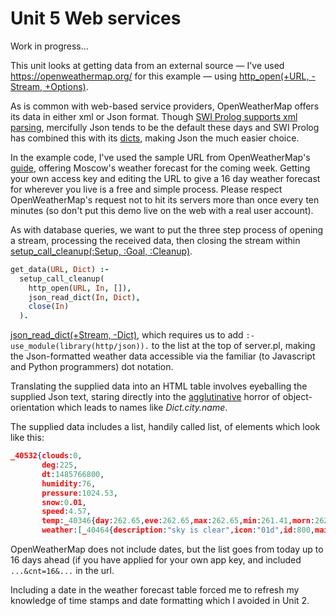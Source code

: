 # Unit 5 Web services

Work in progress...

This unit looks at getting data from an external source &mdash; I've used <https://openweathermap.org/> for this example &mdash; using [http_open(+URL, -Stream, +Options)](http://www.swi-prolog.org/pldoc/doc_for?object=http_open/3).

As is common with web-based service providers, OpenWeatherMap offers its data in either xml or Json format. Though [SWI Prolog supports xml parsing](http://www.swi-prolog.org/pldoc/doc_for?object=section(%27packages/sgml.html%27)), mercifully Json tends to be the default these days and SWI Prolog has combined this with its [dicts](http://www.swi-prolog.org/pldoc/man?section=bidicts), making Json the much easier choice. 

In the example code, I've used the sample URL from OpenWeatherMap's [guide](https://openweathermap.org/guide), offering Moscow's weather forecast for the coming week. Getting your own access key and editing the URL to give a 16 day weather forecast for wherever you live is a free and simple process. Please respect OpenWeatherMap's request not to hit its servers more than once every ten minutes (so don't put this demo live on the web with a real user account).

As with database queries, we want to put the three step process of opening a stream, processing the received data, then closing the stream within [setup_call_cleanup(:Setup, :Goal, :Cleanup)](http://www.swi-prolog.org/pldoc/doc_for?object=setup_call_cleanup/3).

```prolog
get_data(URL, Dict) :-
  setup_call_cleanup(
    http_open(URL, In, []),
    json_read_dict(In, Dict),
    close(In)
  ).
```

[json_read_dict(+Stream, -Dict)](http://www.swi-prolog.org/pldoc/doc_for?object=json_read_dict/2), which requires us to add ```:- use_module(library(http/json)).``` to the list at the top of server.pl, making the Json-formatted weather data accessible via the familiar (to Javascript and Python programmers) dot notation.

Translating the supplied data into an HTML table involves eyeballing the supplied Json text, staring directly into the [agglutinative](https://en.wikipedia.org/wiki/Agglutination) horror of object-orientation which leads to names like *Dict.city.name*.

The supplied data includes a list, handily called list, of elements which look like this:

```json
_40532{clouds:0,
       deg:225,
       dt:1485766800,
       humidity:76,
       pressure:1024.53,
       snow:0.01,
       speed:4.57,
       temp:_40346{day:262.65,eve:262.65,max:262.65,min:261.41,morn:262.65,night:261.41},
       weather:[_40464{description:"sky is clear",icon:"01d",id:800,main:"Clear"}]}
```

OpenWeatherMap does not include dates, but the list goes from today up to 16 days ahead (if you have applied for your own app key, and included ```...&cnt=16&...``` in the url.

Including a date in the weather forecast table forced me to refresh my knowledge of time stamps and date formatting which I avoided in Unit 2.



